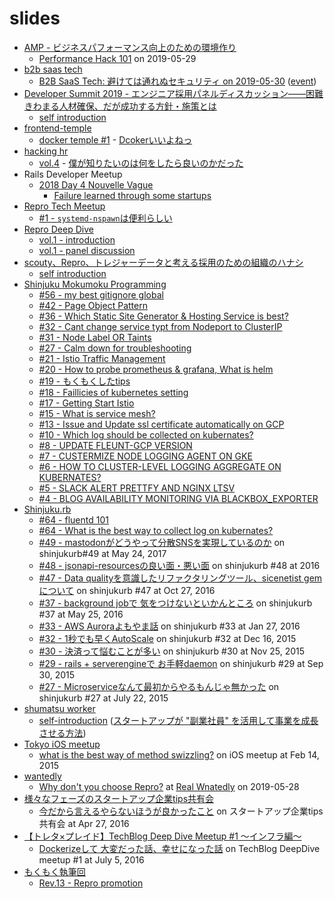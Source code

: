 # slides

- [AMP - ビジネスパフォーマンス向上のための環境作り](https://amp-performance.peatix.com/)
  - [Performance Hack 101](https://gitpitch.com/threetreeslight/slides/master?p=amp/business-performance/) on 2019-05-29
- [b2b saas tech](https://b2b-saas.connpass.com/)
  - [B2B SaaS Tech: 避けては通れぬセキュリティ on 2019-05-30](https://gitpitch.com/threetreeslight/slides/master?p=b2b-saas-tech/2019-05-30/) ([event](https://b2b-saas.connpass.com/event/137931/))
- [Developer Summit 2019 - エンジニア採用パネルディスカッション――困難きわまる人材確保、だが成功する方針・施策とは](https://event.shoeisha.jp/devsumi/20190214/session/1999/)
  - [self introduction](https://gitpitch.com/threetreeslight/slides/master?p=devsumi/2019)
- [frontend-temple](https://frontend-temple.connpass.com/)
  - [docker temple #1](https://frontend-temple.connpass.com/event/95173/) - [Dcokerいいよねっ](https://gitpitch.com/threetreeslight/slides/master?p=frontend-temple/docker_temple_1)
- [hacking hr](hacking-hr/hacking-hr)
  - [vol.4](https://hacking-hr.connpass.com/event/103909/) - [僕が知りたいのは何をしたら良いのかだった](https://gitpitch.com/threetreeslight/slides/master?p=hacking-hr/4)
- Rails Developer Meetup
  - [2018 Day 4 Nouvelle Vague](https://techplay.jp/event/702297)
    - [Failure learned through some startups](https://gitpitch.com/threetreeslight/slides/master?p=railsdm/failure-learned-through-some-startups)
- [Repro Tech Meetup](https://repro-tech.connpass.com/)
  - [#1 - `systemd-nspawn`は便利らしい](https://gitpitch.com/threetreeslight/slides/master?p=repro-tech-meetup/1)
- [Repro Deep Dive](https://repro.connpass.com/event/97665/)
  - [vol.1 - introduction](https://gitpitch.com/threetreeslight/slides/master?p=repro-deep-dive/1/introduction)
  - [vol.1 - panel discussion](https://gitpitch.com/threetreeslight/slides/master?p=repro-deep-dive/1/carrer-panel)
- [scouty、Repro、トレジャーデータと考える採用のための組織のハナシ](https://scouty.connpass.com/event/101556/)
  - [self introduction](https://gitpitch.com/threetreeslight/slides/master?p=for-recruiting)
- [Shinjuku Mokumoku Programming](shinjuku-mokumoku/shinjuku-mokumoku)
  - [#56 - my best gitignore global](https://gitpitch.com/threetreeslight/slides/master?p=shinjuku-mokumoku/42)
  - [#42 - Page Object Pattern](https://gitpitch.com/threetreeslight/slides/master?p=shinjuku-mokumoku/42)
  - [#36 - Which Static Site Generator & Hosting Service is best?](https://gitpitch.com/threetreeslight/slides/master?p=shinjuku-mokumoku/36)
  - [#32 - Cant change service typt from Nodeport to ClusterIP](https://gitpitch.com/threetreeslight/slides/master?p=shinjuku-mokumoku/32)
  - [#31 - Node Label OR Taints](https://gitpitch.com/threetreeslight/slides/master?p=shinjuku-mokumoku/31)
  - [#27 - Calm down for troubleshooting](https://gitpitch.com/threetreeslight/slides/master?p=shinjuku-mokumoku/27)
  - [#21 - Istio Traffic Management](https://gitpitch.com/threetreeslight/slides/master?p=shinjuku-mokumoku/21)
  - [#20 - How to probe prometheus & grafana, What is helm](https://gitpitch.com/threetreeslight/slides/master?p=shinjuku-mokumoku/20)
  - [#19 - もくもくしたtips](https://gitpitch.com/threetreeslight/slides/master?p=shinjuku-mokumoku/19)
  - [#18 - Faillicies of kubernetes setting](https://gitpitch.com/threetreeslight/slides/master?p=shinjuku-mokumoku/18)
  - [#17 - Getting Start Istio](https://gitpitch.com/threetreeslight/slides/master?p=shinjuku-mokumoku/17)
  - [#15 - What is service mesh?](https://gitpitch.com/threetreeslight/slides/master?p=shinjuku-mokumoku/15)
  - [#13 - Issue and Update ssl certificate automatically on GCP](https://gitpitch.com/threetreeslight/slides/master?p=shinjuku-mokumoku/13)
  - [#10 - Which log should be collected on kubernates?](https://gitpitch.com/threetreeslight/slides/master?p=shinjuku-mokumoku/10)
  - [#8 - UPDATE FLEUNT-GCP VERSION](https://gitpitch.com/threetreeslight/slides/master?p=shinjuku-mokumoku/8)
  - [#7 - CUSTERMIZE NODE LOGGING AGENT ON GKE](https://gitpitch.com/threetreeslight/slides/master?p=shinjuku-mokumoku/7)
  - [#6 - HOW TO CLUSTER-LEVEL LOGGING AGGREGATE ON KUBERNATES?](https://gitpitch.com/threetreeslight/slides/master?p=shinjuku-mokumoku/6)
  - [#5 - SLACK ALERT PRETTFY AND NGINX LTSV](https://gitpitch.com/threetreeslight/slides/master?p=shinjuku-mokumoku/5)
  - [#4 - BLOG AVAILABILITY MONITORING VIA BLACKBOX_EXPORTER](https://gitpitch.com/threetreeslight/slides/master?p=shinjuku-mokumoku/4)
- [Shinjuku.rb](shinjukurb/meetups)
  - [#64 - fluentd 101](https://gitpitch.com/threetreeslight/slides/master?p=shinjukurb/64/fluetnd-101)
  - [#64 - What is the best way to collect log on kubernates?](https://gitpitch.com/threetreeslight/slides/master?p=shinjukurb/64/kubernates-logging)
  - [#49 - mastodonがどうやって分散SNSを実現しているのか](https://qiita.com/ThreeTreesLight/items/ec8a5c6616906626696a) on shinjukurb#49 at May 24, 2017
  - [#48 - jsonapi-resourcesの良い面・悪い面](https://qiita.com/ThreeTreesLight/items/88f93806f6e6b1e19cd7) on shinjukurb #48 at 2016
  - [#47 - Data qualityを意識したリファクタリングツール、sicenetist gemについて](https://qiita.com/ThreeTreesLight/items/9529857cbc7fbbcf01bc) on shinjukurb #47 at Oct 27, 2016
  - [#37 - background jobで 気をつけないといかんところ](https://www.slideshare.net/AkiraMiki/background-job) on shinjukurb #37 at May 25, 2016
  - [#33 - AWS Auroraよもやま話](https://www.slideshare.net/AkiraMiki/aws-aurora-57586673) on shinjukurb #33 at Jan 27, 2016
  - [#32 - 1秒でも早くAutoScale](https://www.slideshare.net/AkiraMiki/1autoscale) on shinjukurb #32 at Dec 16, 2015
  - [#30 - 決済って悩むことが多い](https://www.slideshare.net/AkiraMiki/ss-55503037) on shinjukurb #30 at Nov 25, 2015
  - [#29 - rails + serverengineで お手軽daemon](https://www.slideshare.net/AkiraMiki/rails-serverenginedaemon) on shinjukurb #29 at Sep 30, 2015
  - [#27 - Microserviceなんて最初からやるもんじゃ無かった](https://www.slideshare.net/AkiraMiki/20160722-microservice) on  shinjukurb #27 at July 22, 2015
- [shumatsu worker]()
  - [self-introduction](https://gitpitch.com/threetreeslight/slides/master?p=shumatsu-worker/2019-08-02-startup-and-sidejob) ([スタートアップが "副業社員" を活用して事業を成長させる方法](https://peatix.com/event/891581/))
- [Tokyo iOS meetup](https://www.meetup.com/TokyoiOSMeetup/)
  - [what is the best way of method swizzling?](https://www.slideshare.net/AkiraMiki/what-isthebestwayofmethodswizzling) on iOS meetup at Feb 14, 2015
- [wantedly]()
  - [Why don't you choose Repro?](https://gitpitch.com/threetreeslight/slides/master?p=wantedly/2019-05-28-real-wantedly/) at [Real Wnatedly](https://www.wantedly.com/projects/302876) on 2019-05-28
- [様々なフェーズのスタートアップ企業tips共有会](https://techplay.jp/event/585689)
  - [今だから言えるやらないほうが良かったこと](https://www.slideshare.net/AkiraMiki/ss-61454434) on スタートアップ企業tips共有会 at Apr 27, 2016
- [【トレタ×プレイド】TechBlog Deep Dive Meetup #1 〜インフラ編〜](https://plaidtech.connpass.com/event/33511/)
  - [Dockerizeして 大変だった話、幸せになった話](https://www.slideshare.net/AkiraMiki/dockerize) on TechBlog DeepDive meetup #1 at July 5, 2016
- [もくもく執筆回](https://techbook-meetup.connpass.com/)
  - [Rev.13 - Repro promotion](https://gitpitch.com/threetreeslight/slides/master?p=techbook-mokumoku)

